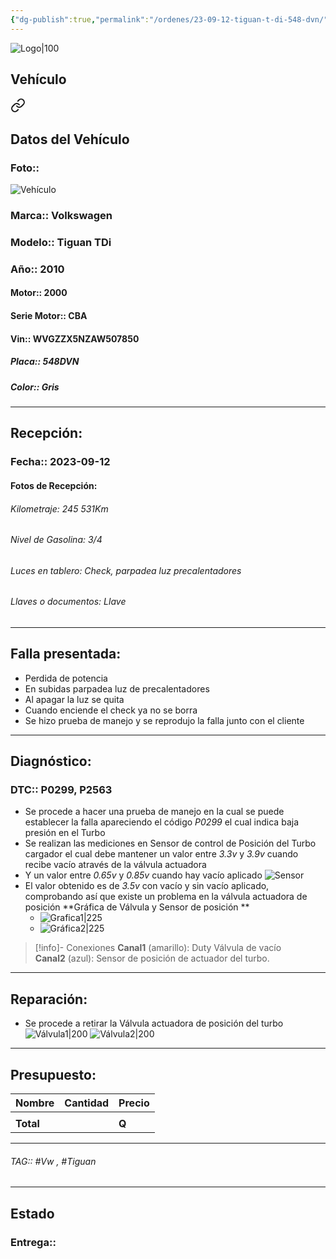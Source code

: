 ```yaml
---
{"dg-publish":true,"permalink":"/ordenes/23-09-12-tiguan-t-di-548-dvn/","created":"","updated":""}
---
```


![Logo|100](http://drive.google.com/uc?export=view&id=137fl3TIZ0-PU8b-Pt0bsjclwHub_u78G)

## Vehículo

<div class="transclusion internal-embed is-loaded"><a class="markdown-embed-link" href="/vehiculos/volkswagen/tiguan-t-di-548-dvn/#datos-del-vehiculo" aria-label="Open link"><svg xmlns="http://www.w3.org/2000/svg" width="24" height="24" viewBox="0 0 24 24" fill="none" stroke="currentColor" stroke-width="2" stroke-linecap="round" stroke-linejoin="round" class="svg-icon lucide-link"><path d="M10 13a5 5 0 0 0 7.54.54l3-3a5 5 0 0 0-7.07-7.07l-1.72 1.71"></path><path d="M14 11a5 5 0 0 0-7.54-.54l-3 3a5 5 0 0 0 7.07 7.07l1.71-1.71"></path></svg></a><div class="markdown-embed">



## Datos del Vehículo 
### Foto:: 
![Vehículo](http://drive.google.com/uc?export=view&id=1UmilOOZSMjZpKHwQ1O-N2PJ6teAvIT02)

### Marca:: Volkswagen 
### Modelo:: Tiguan TDi
### Año:: 2010
#### Motor:: 2000
#### Serie Motor:: CBA
#### Vin:: WVGZZX5NZAW507850
##### Placa:: 548DVN
##### Color:: Gris
---


</div></div>


## Recepción:
### Fecha:: 2023-09-12
#### Fotos de Recepción:

###### Kilometraje: 245 531Km
###### Nivel de Gasolina: 3/4
###### Luces en tablero: Check, parpadea luz precalentadores
###### Llaves o documentos: Llave

---

## Falla presentada:
- Perdida de potencia 
- En subidas parpadea luz de precalentadores 
- Al apagar la luz se quita 
- Cuando enciende el check ya no se borra 
- Se hizo prueba de manejo y se reprodujo la falla junto con el cliente 


---

## Diagnóstico:
### DTC:: P0299, P2563

- Se procede a hacer una prueba de manejo en la cual se puede establecer la falla apareciendo el código *P0299* el cual indica baja presión en el Turbo 
- Se realizan las mediciones en Sensor de control de Posición del Turbo cargador el cual debe mantener un valor entre *3.3v* y *3.9v* cuando recibe vacío através de la válvula actuadora
- Y un valor entre *0.65v* y *0.85v* cuando hay vacío aplicado 
	![Sensor](http://drive.google.com/uc?export=view&id=1a0WCGqF4Mb44YbF3QGWOiZEA4zQxnBRy)
- El valor obtenido es de *3.5v* con vacío y sin vacío aplicado, comprobando así que existe un problema en la válvula actuadora de posición 
**Gráfica de Válvula y Sensor de posición **
	- ![Grafica1|225](http://drive.google.com/uc?export=view&id=1_QGXzmyFFYyGs-QtAPlNH1snBt4eXf_A)
	- ![Gráfica2|225](http://drive.google.com/uc?export=view&id=1_DHTOB2eNttK4PQFSwlnEsfGQDlQ6cPD)
>[!info]- Conexiones
>**Canal1** (amarillo): Duty Válvula de vacío  
>**Canal2** (azul): Sensor de posición de actuador del turbo.

---
## Reparación:
- Se procede a retirar la Válvula actuadora de posición del turbo
	![Válvula1|200](http://drive.google.com/uc?export=view&id=1a3_mggfuyffGO_PvA449x3fMbmBzKGzH)
	![Válvula2|200](http://drive.google.com/uc?export=view&id=1_s3r9UrG6muFh0WoSJfS_vX2KCjWJSlu)

---

## Presupuesto:

| Nombre | Cantidad | Precio |
| ------ | -------- | ------ |
|        |          |        |
| **Total**       |        |    **Q**    |

---

###### TAG:: #Vw ,  #Tiguan

---

## Estado

### Entrega:: 
